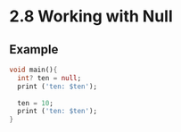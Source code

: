 # 2.8 Working with Null


## Example

```dart
void main(){
  int? ten = null;
  print ('ten: $ten');
  
  ten = 10;
  print ('ten: $ten');
}
```

